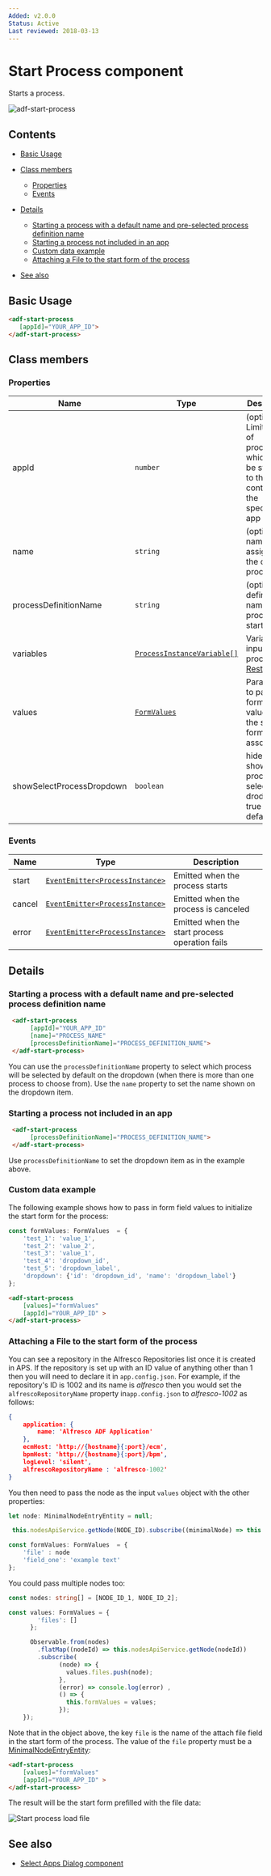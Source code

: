 ```yaml
---
Added: v2.0.0
Status: Active
Last reviewed: 2018-03-13
---
```


# Start Process component

Starts a process.

![adf-start-process ](../docassets/images/startProcess.png)

## Contents

-   [Basic Usage](#basic-usage)

-   [Class members](#class-members)

    -   [Properties](#properties)
    -   [Events](#events)

-   [Details](#details)

    -   [Starting a process with a default name and pre-selected process definition name](#starting-a-process-with-a-default-name-and-pre-selected-process-definition-name)
    -   [Starting a process not included in an app](#starting-a-process-not-included-in-an-app)
    -   [Custom data example](#custom-data-example)
    -   [Attaching a File to the start form of the process](#attaching-a-file-to-the-start-form-of-the-process)

-   [See also](#see-also)

## Basic Usage

```html
<adf-start-process 
   [appId]="YOUR_APP_ID">
</adf-start-process>
```

## Class members

### Properties

| Name | Type | Description |
| ---- | ---- | ----------- |
| appId | `number` | (optional): Limit the list of processes which can be started to those contained in the specified app |
| name | `string` | (optional) name to assign to the current process |
| processDefinitionName | `string` | (optional) definition name of the process to start |
| variables | [`ProcessInstanceVariable[]`](../../lib/process-services/process-list/models/process-instance-variable.model.ts) | Variables in input to the process [RestVariable](https://github.com/Alfresco/alfresco-js-api/tree/master/src/alfresco-activiti-rest-api/docs/RestVariable.md) |
| values | [`FormValues`](../../lib/core/form/components/widgets/core/form-values.ts) | Parameter to pass form field values in the start form if is associated |
| showSelectProcessDropdown | `boolean` | hide or show the process selection drodown, true by default |

### Events

| Name | Type | Description |
| ---- | ---- | ----------- |
| start | [`EventEmitter<ProcessInstance>`](../../lib/process-services/process-list/models/process-instance.model.ts) | Emitted when the process starts |
| cancel | [`EventEmitter<ProcessInstance>`](../../lib/process-services/process-list/models/process-instance.model.ts) | Emitted when the process is canceled |
| error | [`EventEmitter<ProcessInstance>`](../../lib/process-services/process-list/models/process-instance.model.ts) | Emitted when the start process operation fails |

## Details

### Starting a process with a default name and pre-selected process definition name

```html
 <adf-start-process 
      [appId]="YOUR_APP_ID"
      [name]="PROCESS_NAME"
      [processDefinitionName]="PROCESS_DEFINITION_NAME">
 </adf-start-process>		 
```

You can use the `processDefinitionName` property to select which process will be selected by
default on the dropdown (when there is more than one process to choose from). Use the `name`
property to set the name shown on the dropdown item.

### Starting a process not included in an app

```html
 <adf-start-process 
      [processDefinitionName]="PROCESS_DEFINITION_NAME">
 </adf-start-process>		 
```

Use `processDefinitionName` to set the dropdown item as in the example above. 

### Custom data example

The following example shows how to pass in form field values to initialize the
start form for the process:

```ts
const formValues: FormValues  = {
    'test_1': 'value_1',
    'test_2': 'value_2',
    'test_3': 'value_1',
    'test_4': 'dropdown_id',
    'test_5': 'dropdown_label',
    'dropdown': {'id': 'dropdown_id', 'name': 'dropdown_label'}
};
```

```html
<adf-start-process 
    [values]="formValues"
    [appId]="YOUR_APP_ID" >
</adf-start-process>
```

### Attaching a File to the start form of the process

You can see a repository in the Alfresco Repositories list once it is created in APS.
If the repository is set up with an ID value of anything other than 1 then you will need
to declare it in `app.config.json`. For example, if the repository's ID is 1002 and its
name is _alfresco_ then you would set the `alfrescoRepositoryName` property in`app.config.json`
to _alfresco-1002_ as follows:

```json
{
    application: {
        name: 'Alfresco ADF Application'
    },
    ecmHost: 'http://{hostname}{:port}/ecm',
    bpmHost: 'http://{hostname}{:port}/bpm',
    logLevel: 'silent',
    alfrescoRepositoryName : 'alfresco-1002'
}       
```

You then need to pass the node as the input `values` object with the other properties:

```ts
let node: MinimalNodeEntryEntity = null;

 this.nodesApiService.getNode(NODE_ID).subscribe((minimalNode) => this.node = minimalNode);

const formValues: FormValues  = {
    'file' : node
    'field_one': 'example text'
};
```

You could pass multiple nodes too:

```ts
const nodes: string[] = [NODE_ID_1, NODE_ID_2];

const values: FormValues = {
        'files': []
      };

      Observable.from(nodes)
        .flatMap((nodeId) => this.nodesApiService.getNode(nodeId))
        .subscribe(
              (node) => {
                values.files.push(node);
              },
              (error) => console.log(error) ,
              () => {
                this.formValues = values;
              });
    });
```

Note that in the object above, the key `file` is the name of the attach file field in the start form of the process. The value of the `file` property must be a
[MinimalNodeEntryEntity](../content-services/document-library.model.md):

```html
<adf-start-process 
    [values]="formValues"
    [appId]="YOUR_APP_ID" >
</adf-start-process>
```

The result will be the start form prefilled with the file data:

![Start process load file](../docassets/images/start_process.png)

## See also

-   [Select Apps Dialog component](select-apps-dialog.component.md)
